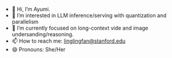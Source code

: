 - 👋 Hi, I’m Ayumi.
- 👀 I’m interested in LLM inference/serving with quantization and parallelism
- 🌱 I’m currently focused on long-context vide and image undersanding/reasoning.
- 📫 How to reach me: linglingfan@stanford.edu
- 😄 Pronouns: She/Her
